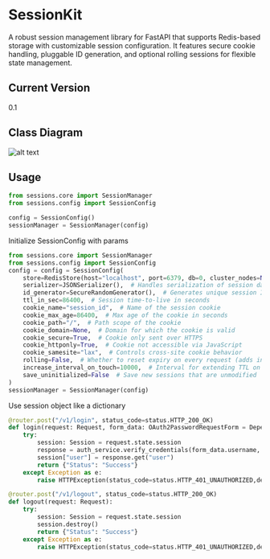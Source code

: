 # SessionKit
A robust session management library for FastAPI that supports Redis-based storage with customizable session configuration. It features secure cookie handling, pluggable ID generation, and optional rolling sessions for flexible state management.

## Current Version
0.1

## Class Diagram
![alt text](https://i.postimg.cc/G3F9bf8W/Screenshot-2025-08-10-at-11-56-28-PM.png)

## Usage
```python
from sessions.core import SessionManager
from sessions.config import SessionConfig

config = SessionConfig()
sessionManager = SessionManager(config)
```

Initialize SessionConfig with params
```python
from sessions.core import SessionManager
from sessions.config import SessionConfig
config = config = SessionConfig(
    store=RedisStore(host="localhost", port=6379, db=0, cluster_nodes=None),  # Backend store for session data
    serializer=JSONSerializer(),  # Handles serialization of session data
    id_generator=SecureRandomGenerator(),  # Generates unique session IDs
    ttl_in_sec=86400,  # Session time-to-live in seconds
    cookie_name="session_id",  # Name of the session cookie
    cookie_max_age=86400,  # Max age of the cookie in seconds
    cookie_path="/",  # Path scope of the cookie
    cookie_domain=None,  # Domain for which the cookie is valid
    cookie_secure=True,  # Cookie only sent over HTTPS
    cookie_httponly=True,  # Cookie not accessible via JavaScript
    cookie_samesite="lax",  # Controls cross-site cookie behavior
    rolling=False,  # Whether to reset expiry on every request (adds increase_interval_on_touch to exipiry time)
    increase_interval_on_touch=10000,  # Interval for extending TTL on touch (if rolling is True)
    save_uninitialized=False  # Save new sessions that are unmodified
)
sessionManager = SessionManager(config)
```

Use session object like a dictionary
```python
@router.post("/v1/login", status_code=status.HTTP_200_OK)
def login(request: Request, form_data: OAuth2PasswordRequestForm = Depends(),  auth_service: AuthService = Depends(get_auth_service)):
    try:
        session: Session = request.state.session
        response = auth_service.verify_credentials(form_data.username, form_data.password)
        session["user"] = response.get("user")
        return {"Status": "Success"}
    except Exception as e:
        raise HTTPException(status_code=status.HTTP_401_UNAUTHORIZED,detail=str(e))

@router.post("/v1/logout", status_code=status.HTTP_200_OK)
def logout(request: Request):
    try:
        session: Session = request.state.session
        session.destroy()
        return {"Status": "Success"}
    except Exception as e:
        raise HTTPException(status_code=status.HTTP_401_UNAUTHORIZED,detail=str(e))
